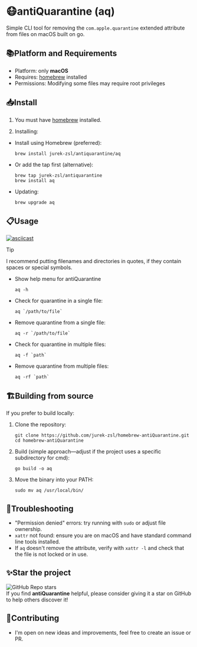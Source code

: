 # 😷antiQuarantine (aq)

Simple CLI tool for removing the `com.apple.quarantine` extended attribute from files on macOS built on go.

## 📚Platform and Requirements

- Platform: only **macOS**
- Requires: [homebrew](https://brew.sh) installed
- Permissions: Modifying some files may require root privileges
  
## 📥Install

1. You must have [homebrew](https://brew.sh) installed.

2. Installing:
   
- Install using Homebrew (preferred):
  ```
  brew install jurek-zsl/antiquarantine/aq
  ```

- Or add the tap first (alternative):
  ```
  brew tap jurek-zsl/antiquarantine
  brew install aq
  ```
  
- Updating:
  ```
  brew upgrade aq
  ```
## 📋Usage

[![asciicast](https://asciinema.org/a/aFyyYOOxaUAxTdKa7gw2ZLNk1.svg)](https://asciinema.org/a/aFyyYOOxaUAxTdKa7gw2ZLNk1)

> [!TIP]
> I recommend putting filenames and directories in quotes, if they contain spaces or special symbols.


- Show help menu for antiQuarantine
  ```
  aq -h
  ```
- Check for quarantine in a single file:
  ```
  aq `/path/to/file`
  ```
- Remove quarantine from a single file:
  ```
  aq -r `/path/to/file`
  ```
- Check for quarantine in multiple files:
  ```
  aq -f `path`
  ```
- Remove quarantine from multiple files:
  ```
  aq -rf `path`
  ```

## 🏗️Building from source

If you prefer to build locally:

1. Clone the repository:
   ```
   git clone https://github.com/jurek-zsl/homebrew-antiQuarantine.git
   cd homebrew-antiQuarantine
   ```

2. Build (simple approach—adjust if the project uses a specific subdirectory for cmd):
   ```
   go build -o aq
   ```

3. Move the binary into your PATH:
   ```
   sudo mv aq /usr/local/bin/
   ```

## 🔧Troubleshooting

- "Permission denied" errors: try running with `sudo` or adjust file ownership.
- `xattr` not found: ensure you are on macOS and have standard command line tools installed.
- If `aq` doesn't remove the attribute, verify with `xattr -l` and check that the file is not locked or in use.

## ✨Star the project
![GitHub Repo stars](https://img.shields.io/github/stars/jurek-zsl/homebrew-antiQuarantine)
<br>
If you find **antiQuarantine** helpful, please consider giving it a star on GitHub to help others discover it!

## 🤝Contributing

- I'm open on new ideas and improvements, feel free to create an issue or PR.
